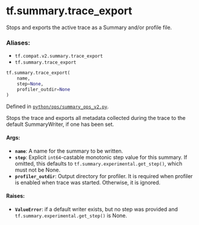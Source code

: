 <div itemscope itemtype="http://developers.google.com/ReferenceObject">
<meta itemprop="name" content="tf.summary.trace_export" />
<meta itemprop="path" content="Stable" />
</div>

# tf.summary.trace_export

Stops and exports the active trace as a Summary and/or profile file.

### Aliases:

* `tf.compat.v2.summary.trace_export`
* `tf.summary.trace_export`

``` python
tf.summary.trace_export(
    name,
    step=None,
    profiler_outdir=None
)
```



Defined in [`python/ops/summary_ops_v2.py`](/code/stable/tensorflow/python/ops/summary_ops_v2.py).

<!-- Placeholder for "Used in" -->

Stops the trace and exports all metadata collected during the trace to the
default SummaryWriter, if one has been set.

#### Args:


* <b>`name`</b>: A name for the summary to be written.
* <b>`step`</b>: Explicit `int64`-castable monotonic step value for this summary. If
  omitted, this defaults to `tf.summary.experimental.get_step()`, which must
  not be None.
* <b>`profiler_outdir`</b>: Output directory for profiler. It is required when profiler
  is enabled when trace was started. Otherwise, it is ignored.


#### Raises:


* <b>`ValueError`</b>: if a default writer exists, but no step was provided and
  `tf.summary.experimental.get_step()` is None.